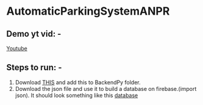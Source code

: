 # AutomaticParkingSystemANPR

## Demo yt vid: - 
[Youtube](https://www.youtube.com/watch?v=i64AUqCuKV8&feature=youtu.be)

## Steps to run: -
1) Download [THIS](https://drive.google.com/file/d/10lYoIKufiyKaw570UvLbRHbUY6YGYlht/view?usp=sharing) and add this to BackendPy folder.
2) Download the json file and use it to build a database on firebase.(import json). It should look something like this
[database](images/database.png)
